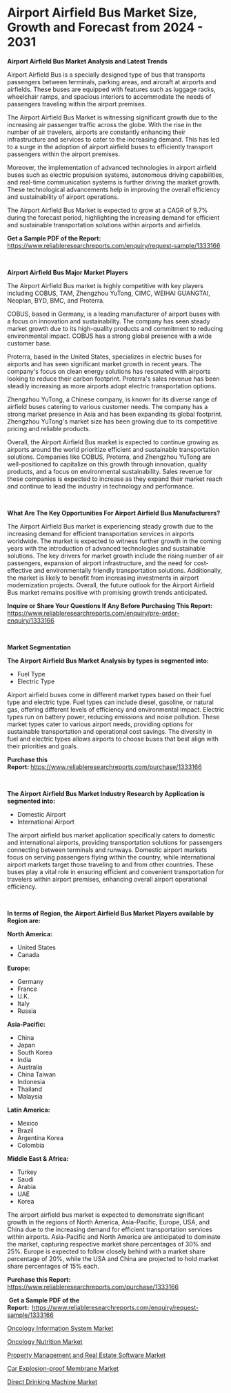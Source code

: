 <p><h1>Airport Airfield Bus Market Size, Growth and Forecast from 2024 - 2031</h1></p><p><strong>Airport Airfield Bus Market Analysis and Latest Trends</strong></p>
<p><p>Airport Airfield Bus is a specially designed type of bus that transports passengers between terminals, parking areas, and aircraft at airports and airfields. These buses are equipped with features such as luggage racks, wheelchair ramps, and spacious interiors to accommodate the needs of passengers traveling within the airport premises. </p><p>The Airport Airfield Bus Market is witnessing significant growth due to the increasing air passenger traffic across the globe. With the rise in the number of air travelers, airports are constantly enhancing their infrastructure and services to cater to the increasing demand. This has led to a surge in the adoption of airport airfield buses to efficiently transport passengers within the airport premises. </p><p>Moreover, the implementation of advanced technologies in airport airfield buses such as electric propulsion systems, autonomous driving capabilities, and real-time communication systems is further driving the market growth. These technological advancements help in improving the overall efficiency and sustainability of airport operations.</p><p>The Airport Airfield Bus Market is expected to grow at a CAGR of 9.7% during the forecast period, highlighting the increasing demand for efficient and sustainable transportation solutions within airports and airfields.</p></p>
<p><strong>Get a Sample PDF of the Report:&nbsp;</strong> <a href="https://www.reliableresearchreports.com/enquiry/request-sample/1333166">https://www.reliableresearchreports.com/enquiry/request-sample/1333166</a></p>
<p>&nbsp;</p>
<p><strong>Airport Airfield Bus Major Market Players</strong></p>
<p><p>The Airport Airfield Bus market is highly competitive with key players including COBUS, TAM, Zhengzhou YuTong, CIMC, WEIHAI GUANGTAI, Neoplan, BYD, BMC, and Proterra.</p><p>COBUS, based in Germany, is a leading manufacturer of airport buses with a focus on innovation and sustainability. The company has seen steady market growth due to its high-quality products and commitment to reducing environmental impact. COBUS has a strong global presence with a wide customer base.</p><p>Proterra, based in the United States, specializes in electric buses for airports and has seen significant market growth in recent years. The company's focus on clean energy solutions has resonated with airports looking to reduce their carbon footprint. Proterra's sales revenue has been steadily increasing as more airports adopt electric transportation options.</p><p>Zhengzhou YuTong, a Chinese company, is known for its diverse range of airfield buses catering to various customer needs. The company has a strong market presence in Asia and has been expanding its global footprint. Zhengzhou YuTong's market size has been growing due to its competitive pricing and reliable products.</p><p>Overall, the Airport Airfield Bus market is expected to continue growing as airports around the world prioritize efficient and sustainable transportation solutions. Companies like COBUS, Proterra, and Zhengzhou YuTong are well-positioned to capitalize on this growth through innovation, quality products, and a focus on environmental sustainability. Sales revenue for these companies is expected to increase as they expand their market reach and continue to lead the industry in technology and performance.</p></p>
<p>&nbsp;</p>
<p><strong>What Are The Key Opportunities For Airport Airfield Bus Manufacturers?</strong></p>
<p><p>The Airport Airfield Bus market is experiencing steady growth due to the increasing demand for efficient transportation services in airports worldwide. The market is expected to witness further growth in the coming years with the introduction of advanced technologies and sustainable solutions. The key drivers for market growth include the rising number of air passengers, expansion of airport infrastructure, and the need for cost-effective and environmentally friendly transportation solutions. Additionally, the market is likely to benefit from increasing investments in airport modernization projects. Overall, the future outlook for the Airport Airfield Bus market remains positive with promising growth trends anticipated.</p></p>
<p><strong>Inquire or Share Your Questions If Any Before Purchasing This Report:</strong> <a href="https://www.reliableresearchreports.com/enquiry/pre-order-enquiry/1333166">https://www.reliableresearchreports.com/enquiry/pre-order-enquiry/1333166</a></p>
<p>&nbsp;</p>
<p><strong>Market Segmentation</strong></p>
<p><strong>The Airport Airfield Bus Market Analysis by types is segmented into:</strong></p>
<p><ul><li>Fuel Type</li><li>Electric Type</li></ul></p>
<p><p>Airport airfield buses come in different market types based on their fuel type and electric type. Fuel types can include diesel, gasoline, or natural gas, offering different levels of efficiency and environmental impact. Electric types run on battery power, reducing emissions and noise pollution. These market types cater to various airport needs, providing options for sustainable transportation and operational cost savings. The diversity in fuel and electric types allows airports to choose buses that best align with their priorities and goals.</p></p>
<p><strong>Purchase this Report:&nbsp;</strong><a href="https://www.reliableresearchreports.com/purchase/1333166">https://www.reliableresearchreports.com/purchase/1333166</a></p>
<p>&nbsp;</p>
<p><strong>The Airport Airfield Bus Market Industry Research by Application is segmented into:</strong></p>
<p><ul><li>Domestic Airport</li><li>International Airport</li></ul></p>
<p><p>The airport airfield bus market application specifically caters to domestic and international airports, providing transportation solutions for passengers connecting between terminals and runways. Domestic airport markets focus on serving passengers flying within the country, while international airport markets target those traveling to and from other countries. These buses play a vital role in ensuring efficient and convenient transportation for travelers within airport premises, enhancing overall airport operational efficiency.</p></p>
<p>&nbsp;</p>
<p><strong>In terms of Region, the Airport Airfield Bus Market Players available by Region are:</strong></p>
<p>
    <p> <strong> North America: </strong>
        <ul>
            <li>United States</li>
            <li>Canada</li>
        </ul>
        </p> 
    <p> <strong> Europe: </strong>
        <ul>
            <li>Germany</li>
            <li>France</li>
            <li>U.K.</li>
            <li>Italy</li>
            <li>Russia</li>
        </ul>
        </p> 
    <p> <strong> Asia-Pacific: </strong>
        <ul>
            <li>China</li>
            <li>Japan</li>
            <li>South Korea</li>
            <li>India</li>
            <li>Australia</li>
            <li>China Taiwan</li>
            <li>Indonesia</li>
            <li>Thailand</li>
            <li>Malaysia</li>
        </ul>
        </p> 
    <p> <strong> Latin America: </strong>
        <ul>
            <li>Mexico</li>
            <li>Brazil</li>
            <li>Argentina Korea</li>
            <li>Colombia</li>
        </ul>
        </p> 
    <p> <strong> Middle East & Africa: </strong>
        <ul>
            <li>Turkey</li>
            <li>Saudi</li>
            <li>Arabia</li>
            <li>UAE</li>
            <li>Korea</li>
        </ul>
    </p>
    </p>
<p><p>The airport airfield bus market is expected to demonstrate significant growth in the regions of North America, Asia-Pacific, Europe, USA, and China due to the increasing demand for efficient transportation services within airports. Asia-Pacific and North America are anticipated to dominate the market, capturing respective market share percentages of 30% and 25%. Europe is expected to follow closely behind with a market share percentage of 20%, while the USA and China are projected to hold market share percentages of 15% each.</p></p>
<p><strong>Purchase this Report: </strong><a href="https://www.reliableresearchreports.com/purchase/1333166">https://www.reliableresearchreports.com/purchase/1333166</a></p>
<p>&nbsp;<strong>Get a Sample PDF of the Report:&nbsp;&nbsp;</strong><a href="https://www.reliableresearchreports.com/enquiry/request-sample/1333166">https://www.reliableresearchreports.com/enquiry/request-sample/1333166</a></p>
<p><strong></strong></p>
<p><p><a href="https://medium.com/@kathrynlynch04/decoding-oncology-information-system-market-metrics-market-share-trends-and-growth-patterns-89bf02e0d3ad">Oncology Information System Market</a></p><p><a href="https://medium.com/@kathrynlynch04/oncology-nutrition-market-exploring-market-share-market-trends-and-future-growth-66e2e470e885">Oncology Nutrition Market</a></p><p><a href="https://medium.com/@krish.reportprime/property-management-and-real-estate-software-market-exploring-market-share-market-trends-and-d84c8d44ea80">Property Management and Real Estate Software Market</a></p><p><a href="https://issuu.com/reportprime-2/docs/car-explosion-proof-membrane-market-size-2030.pptx">Car Explosion-proof Membrane Market</a></p><p><a href="https://issuu.com/reportprime-2/docs/direct-drinking-machine-market-size-2030.pptx">Direct Drinking Machine Market</a></p></p>